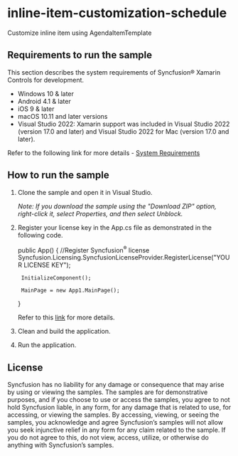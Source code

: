 # inline-item-customization-schedule

Customize inline item using AgendaItemTemplate

## Requirements to run the sample

This section describes the system requirements of Syncfusion® Xamarin Controls for development.

* Windows 10 & later
* Android 4.1 & later
* iOS 9 & later
* macOS 10.11 and later versions
* Visual Studio 2022: Xamarin support was included in Visual Studio 2022 (version 17.0 and later) and Visual Studio 2022 for Mac (version 17.0 and later).

Refer to the following link for more details - [System Requirements](https://help.syncfusion.com/xamarin/system-requirements)

## How to run the sample

1. Clone the sample and open it in Visual Studio.

   *Note: If you download the sample using the "Download ZIP" option, right-click it, select Properties, and then select Unblock.*
   
2. Register your license key in the App.cs file as demonstrated in the following code.

    public App()
    {
        //Register Syncfusion<sup>®</sup> license
        Syncfusion.Licensing.SyncfusionLicenseProvider.RegisterLicense("YOUR LICENSE KEY");
        
        InitializeComponent();
        
        MainPage = new App1.MainPage();
    }
        
    Refer to this [link](https://help.syncfusion.com/xamarin/licensing/overview) for more details.
    
3. Clean and build the application.

4. Run the application.

## License

Syncfusion has no liability for any damage or consequence that may arise by using or viewing the samples. The samples are for demonstrative purposes, and if you choose to use or access the samples, you agree to not hold Syncfusion liable, in any form, for any damage that is related to use, for accessing, or viewing the samples. By accessing, viewing, or seeing the samples, you acknowledge and agree Syncfusion’s samples will not allow you seek injunctive relief in any form for any claim related to the sample. If you do not agree to this, do not view, access, utilize, or otherwise do anything with Syncfusion’s samples.
